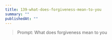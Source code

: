 ```yaml
---
title: 139-what-does-forgiveness-mean-to-you
summary: ""
publishedAt: ""
---
```


> Prompt: What does forgiveness mean to you

